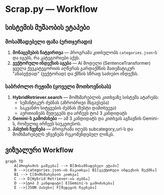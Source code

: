 

# Scrap.py — Workflow

## სისტემის მუშაობის ეტაპები

### მოსამზადებელი ფაზა (ერთჯერადი)
1. **მონაცემების ჩატვირთვა** — პროგრამა კითხულობს `categories.json`-ს და იგებს, რა კატეგორიები აქვს.
2. **ვექტორული ინდექსის აგება** — AI მოდელი (SentenceTransformer) ყველა ქვეკატეგორიის აღწერას გარდაქმნის მათემატიკურ "ანაბეჭდად" (ვექტორად) და ქმნის სწრაფ საძიებო ინდექსს.

### საბრძოლო რეჟიმი (ყოველი მოთხოვნისას)
1. **HybridRetriever.search** — მომხმარებლის კითხვაზე სისტემა ატარებს:
   - სემანტიკურ ძებნას (აზრობრივი მსგავსება)
   - საკვანძო სიტყვების ძებნას (ზუსტი დამთხვევა)
   - აერთიანებს შედეგებს და არჩევს ტოპ 3 კანდიდატს
2. **Gemini-ს გამოძახება** — ამ 3 კანდიდატს და კითხვას აგზავნის Gemini-ს, რომელიც ირჩევს საუკეთესოს.
3. **პასუხის ჩვენება** — პროგრამა იღებს subcategory_url-ს და მომხმარებელს უჩვენებს რეკომენდებულ ლინკს.


## ვიზუალური Workflow

```mermaid
graph TD
    A[პროგრამის გაშვება] --> B[მოსამზადებელი ეტაპი]
    B -->|categories.json-ის წაკითხვა| B1[ვექტორული ინდექსის შექმნა]
    B1 --> C[მომხმარებლის კითხვა]
    C --> D[Hybrid Retriever-ის ძებნა]
    D -->|ტოპ 3 კანდიდატი| E[Gemini-ს გამოძახება]
    E -->|JSON პასუხი| F[შედეგის ჩვენება]
```

